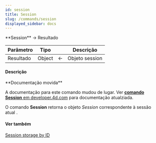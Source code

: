```yaml
---
id: session
title: Session
slug: /commands/session
displayed_sidebar: docs
---
```


<!--REF #_command_.Session.Syntax-->**Session**  -> Resultado<!-- END REF-->
<!--REF #_command_.Session.Params-->
| Parâmetro | Tipo |  | Descrição |
| --- | --- | --- | --- |
| Resultado | Object | &larr; | Objeto session |

<!-- END REF-->

#### Descrição 

<!--REF #_command_.Session.Summary-->**Documentação movida**

A documentação para este comando mudou de lugar.<!-- END REF--> Ver [**comando Session** em developer.4d.com](https://developer.4d.com/docs/API/SessionClass/#session) para documentação atualziada.

O comando **Session** retorna o objeto *Session* correspondente à sessão atual . 

#### Ver também 

  
  
[Session storage by ID](session-storage-by-id.md)  